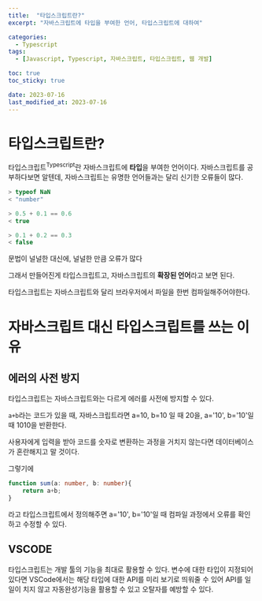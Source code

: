 ```yaml
---
title:  "타입스크립트란?"
excerpt: "자바스크립트에 타입을 부여한 언어, 타입스크립트에 대하여"

categories:
  - Typescript
tags:
  - [Javascript, Typescript, 자바스크립트, 타입스크립트, 웹 개발]

toc: true
toc_sticky: true

date: 2023-07-16
last_modified_at: 2023-07-16
---
```


# 타입스크립트란?
타입스크립트<sup>Typescript</sup>란 자바스크립트에 **타입**을 부여한 언어이다. 자바스크립트를 공부하다보면 알텐데, 자바스크립트는 유명한 언어들과는 달리 신기한 오류들이 많다.

```js
> typeof NaN
< "number"
```

```js
> 0.5 + 0.1 == 0.6
< true

> 0.1 + 0.2 == 0.3
< false
```

문법이 널널한 대신에, 널널한 만큼 오류가 많다

그래서 만들어진게 타입스크립트고, 자바스크립트의 **확장된 언어**라고 보면 된다.

타입스크립트는 자바스크립트와 달리 브라우저에서 파일을 한번 컴파일해주어야한다.

# 자바스크립트 대신 타입스크립트를 쓰는 이유

## 에러의 사전 방지
타입스크립트는 자바스크립트와는 다르게 에러를 사전에 방지할 수 있다.

``a+b``라는 코드가 있을 때, 자바스크립트라면 a=10, b=10 일 때 20을, a='10', b='10'일 때 1010을 반환한다.

사용자에게 입력을 받아 코드를 숫자로 변환하는 과정을 거치지 않는다면 데이터베이스가 혼란해지고 말 것이다.

그렇기에

```ts
function sum(a: number, b: number){
    return a+b;
}
```

라고 타입스크립트에서 정의해주면 a='10', b='10'일 때 컴파일 과정에서 오류를 확인하고 수정할 수 있다.

## VSCODE
타입스크립트는 개발 툴의 기능을 최대로 활용할 수 있다. 변수에 대한 타입이 지정되어 있다면 VSCode에서는 해당 타입에 대한 API를 미리 보기로 띄워줄 수 있어 API를 일일이 치지 않고 자동완성기능을 활용할 수 있고 오탈자를 예방할 수 있다.
